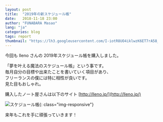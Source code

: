 ```yaml
---
layout: post
title:  "2019年の新スケジュール帳"
date:   2018-11-18 23:00
author: "FUNABARA Masao"
lang: "ja"
categories: blog
tags: report
thumbnail: "https://lh3.googleusercontent.com/I-iotR8UO4iklwzK6ET7rA58_Vq28ekU_2Sg93dmo_E2IAIK96Y1SeXra8ffJSC7YYuSO9nbKQtrG2Vkpr1P2uu4sbJoigCPgr-TzNQand2T7BX7mBfNqultuD0yFnUCO_pK4hYcig=w646-h484-no"
---
```


今回も lleno さんの 2019年スケジュール帳を購入しました。

「夢を叶える魔法のスケジュール帳」という事です。  
毎月自分の目標や出来たことを書いていく項目があり、  
フリーランスの僕には特に相性が良いです。  
見た目もおしゃれ。

購入したノート屋さんは以下のサイト
[http://lleno.jp/](http://lleno.jp/)


![スケジュール帳](https://lh3.googleusercontent.com/I-iotR8UO4iklwzK6ET7rA58_Vq28ekU_2Sg93dmo_E2IAIK96Y1SeXra8ffJSC7YYuSO9nbKQtrG2Vkpr1P2uu4sbJoigCPgr-TzNQand2T7BX7mBfNqultuD0yFnUCO_pK4hYcig=w1292-h969-no){: class="img-responsive"}

来年もこれを手に頑張っていきます！
